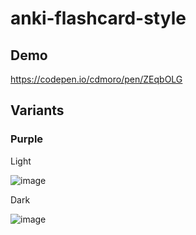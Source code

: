 # anki-flashcard-style

## Demo

https://codepen.io/cdmoro/pen/ZEqbOLG

## Variants

### Purple

Light

![image](https://user-images.githubusercontent.com/28156761/231300730-789006cb-6ba9-4f04-8b20-3b69f137d85d.png)

Dark

![image](https://user-images.githubusercontent.com/28156761/231300686-e0aec108-da6c-45b3-8d57-9833448a1bce.png)
